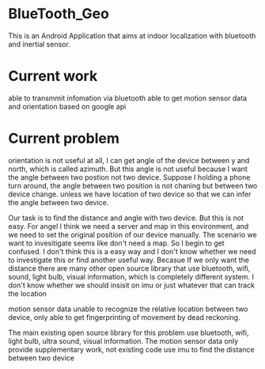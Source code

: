 # BlueTooth_Geo
This is an Android Application that aims at indoor localization with bluetooth and inertial sensor.

# Current work
able to transmmit infomation via bluetooth
able to get motion sensor data and orientation based on google api

# Current problem
orientation is not useful at all, I can get angle of the device between y and north, which is called azimuth. But this angle is not useful because I want the angle between two postion not two device. Suppose I holding a phone turn around, the angle between two position is not chaning but between two device change. unless we have location of two device so that we can infer the angle between two device.  

Our task is to find the distance and angle with two device. But this is not easy. For angel I think we need a server and map in this environment, and we need to set the original position of our device manually. The scenario we want to invesitigate seems like don't need a map. So I begin to get confused. I don't think this is a easy way and I don't know whether we need to investigate this or find another useful way. Becasue If we only want the distance there are many other open source library that use bluetooth, wifi, sound, light bulb, visual information, which is completely different system. I don't know whether we should insisit on imu or just whatever that can track the location

motion sensor data unable to recognize the relative location between two device, only able to get fingerprinting of movement by dead reckoning. 

The main existing open source library for this problem use bluetooth, wifi, light bulb, ultra sound, visual information. The motion sensor data only provide supplementary work, not existing code use imu to find the distance between two device
